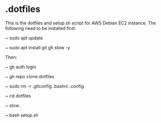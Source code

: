 # .dotfiles

This is the dotfiles and setup.sh script for AWS Debian EC2 instance. The following need to be installed first:

~ sudo apt update

~ sudo apt install git gh stow -y

Then:

~ gh auth login

~ gh repo clone dotfiles

~ sudo rm -r .gitconfig .bashrc .config

~ cd dotfiles

~ stow .

~ bash setup.sh
